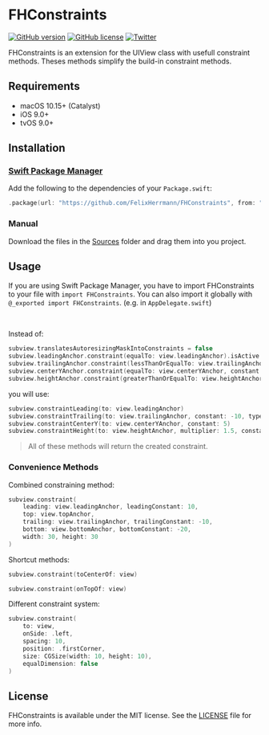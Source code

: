 # FHConstraints

<p align="left">
<a href="https://github.com/FelixHerrmann/FHConstraints/releases"><img alt="GitHub version" src="https://img.shields.io/github/v/release/FelixHerrmann/FHConstraints"></a>
<a href="https://github.com/FelixHerrmann/FHConstraints/blob/master/LICENSE"><img alt="GitHub license" src="https://img.shields.io/github/license/FelixHerrmann/FHConstraints"></a>
<a href="https://twitter.com/intent/tweet?text=Wow:&url=https%3A%2F%2Fgithub.com%2FFelixHerrmann%2FFHConstraints"><img alt="Twitter" src="https://img.shields.io/twitter/url?style=social&url=https%3A%2F%2Fgithub.com%2FFelixHerrmann%2FFHConstraints"></a>
</p>

FHConstraints is an extension for the UIView class with usefull constraint methods.
Theses methods simplify the build-in constraint methods.

## Requirements
- macOS 10.15+ (Catalyst)
- iOS 9.0+
- tvOS 9.0+

## Installation

### [Swift Package Manager](https://swift.org/package-manager/)

Add the following to the dependencies of your `Package.swift`:

```swift
.package(url: "https://github.com/FelixHerrmann/FHConstraints", from: "x.x.x")
```

### Manual

Download the files in the [Sources](https://github.com/FelixHerrmann/FHConstraints/tree/master/Sources) folder and drag them into you project.

## Usage

If you are using Swift Package Manager, you have to import FHConstraints to your file with `import FHConstraints`.
You can also import it globally with `@_exported import FHConstraints`. (e.g. in `AppDelegate.swift`)

<br>

Instead of: 
```swift
subview.translatesAutoresizingMaskIntoConstraints = false
subview.leadingAnchor.constraint(equalTo: view.leadingAnchor).isActive = true
subview.trailingAnchor.constraint(lessThanOrEqualTo: view.trailingAnchor, constant: -10).isActive = true
subview.centerYAnchor.constraint(equalTo: view.centerYAnchor, constant: 5).isActive = true
subview.heightAnchor.constraint(greaterThanOrEqualTo: view.heightAnchor, multiplier: 1.5, constant: 20).isActive = true
```

you will use:
```swift
subview.constraintLeading(to: view.leadingAnchor)
subview.constraintTrailing(to: view.trailingAnchor, constant: -10, type: .lessThanOrEqualTo)
subview.constraintCenterY(to: view.centerYAnchor, constant: 5)
subview.constraintHeight(to: view.heightAnchor, multiplier: 1.5, constant: 20, type: .greaterThanOrEqualTo)
```
>All of these methods will return the created constraint.

### Convenience Methods

Combined constraining method:
```swift
subview.constraint(
    leading: view.leadingAnchor, leadingConstant: 10,
    top: view.topAnchor,
    trailing: view.trailingAnchor, trailingConstant: -10,
    bottom: view.bottomAnchor, bottomConstant: -20,
    width: 30, height: 30
)
```

Shortcut methods:
```swift
subview.constraint(toCenterOf: view)
```
```swift
subview.constraint(onTopOf: view)
```

Different constraint system:
```swift
subview.constraint(
    to: view,
    onSide: .left,
    spacing: 10,
    position: .firstCorner,
    size: CGSize(width: 10, height: 10),
    equalDimension: false
)
```

## License

FHConstraints is available under the MIT license. See the [LICENSE](https://github.com/FelixHerrmann/FHConstraints/blob/master/LICENSE) file for more info.
